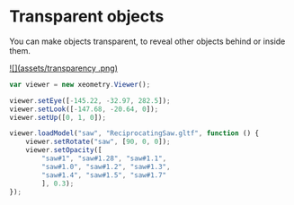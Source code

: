 # Transparent objects

You can make objects transparent, to reveal other objects behind or inside them.

[![](assets/transparency
.png)](http://xeolabs.com/xeometry/examples/#guidebook_transparency)

````javascript
var viewer = new xeometry.Viewer();

viewer.setEye([-145.22, -32.97, 282.5]);
viewer.setLook([-147.68, -20.64, 0]);
viewer.setUp([0, 1, 0]);

viewer.loadModel("saw", "ReciprocatingSaw.gltf", function () {
    viewer.setRotate("saw", [90, 0, 0]);
    viewer.setOpacity([
        "saw#1", "saw#1.28", "saw#1.1",
        "saw#1.0", "saw#1.2", "saw#1.3",
        "saw#1.4", "saw#1.5", "saw#1.7"
        ], 0.3);
});
````